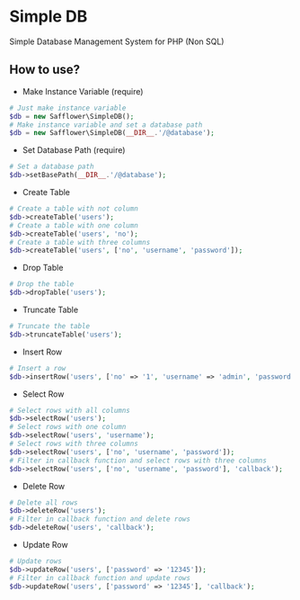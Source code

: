 # Simple DB

Simple Database Management System for PHP (Non SQL)


## How to use?

- Make Instance Variable (require)
``` php
# Just make instance variable
$db = new Safflower\SimpleDB();
# Make instance variable and set a database path
$db = new Safflower\SimpleDB(__DIR__.'/@database');
```

- Set Database Path (require)
``` php
# Set a database path
$db->setBasePath(__DIR__.'/@database');
```

- Create Table
``` php
# Create a table with not column
$db->createTable('users');
# Create a table with one column
$db->createTable('users', 'no');
# Create a table with three columns
$db->createTable('users', ['no', 'username', 'password']);
```

- Drop Table
``` php
# Drop the table
$db->dropTable('users');
```

- Truncate Table
``` php
# Truncate the table
$db->truncateTable('users');
```

- Insert Row
``` php
# Insert a row
$db->insertRow('users', ['no' => '1', 'username' => 'admin', 'password' => '12345']);
```

- Select Row
``` php
# Select rows with all columns
$db->selectRow('users');
# Select rows with one column
$db->selectRow('users', 'username');
# Select rows with three columns
$db->selectRow('users', ['no', 'username', 'password']);
# Filter in callback function and select rows with three columns
$db->selectRow('users', ['no', 'username', 'password'], 'callback');
```

- Delete Row
``` php
# Delete all rows
$db->deleteRow('users');
# Filter in callback function and delete rows
$db->deleteRow('users', 'callback');
```

- Update Row
``` php
# Update rows
$db->updateRow('users', ['password' => '12345']);
# Filter in callback function and update rows
$db->updateRow('users', ['password' => '12345'], 'callback');
```
